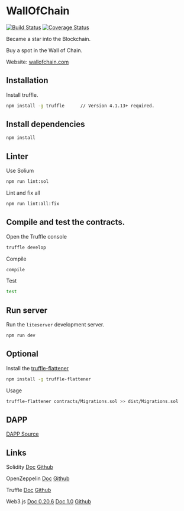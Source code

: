 # WallOfChain

[![Build Status](https://travis-ci.org/paneedesign/wallofchain.svg?branch=master)](https://travis-ci.org/paneedesign/wallofchain)
[![Coverage Status](https://coveralls.io/repos/github/paneedesign/wallofchain/badge.svg?branch=master)](https://coveralls.io/github/paneedesign/wallofchain?branch=master)
 

Became a star into the Blockchain.

Buy a spot in the Wall of Chain.

Website: [wallofchain.com](https://wallofchain.com/)


## Installation


Install truffle.

```bash
npm install -g truffle      // Version 4.1.13+ required.
```



## Install dependencies


```bash
npm install
```



## Linter


Use Solium

```bash
npm run lint:sol
```

Lint and fix all

```bash
npm run lint:all:fix
```



## Compile and test the contracts.
 

Open the Truffle console

```bash
truffle develop
```

Compile 

```bash
compile 
```

Test

```bash
test
```



## Run server


Run the `liteserver` development server.

```bash
npm run dev
```



## Optional


Install the [truffle-flattener](https://github.com/alcuadrado/truffle-flattener)

```bash
npm install -g truffle-flattener
```
 
 
Usage 

```bash
truffle-flattener contracts/Migrations.sol >> dist/Migrations.sol
```
 


## DAPP
 
[DAPP Source](https://github.com/paneedesign/wallofchain/tree/site)
 

 
## Links

Solidity [Doc](https://solidity.readthedocs.io) [Github](https://solidity.readthedocs.io)

OpenZeppelin [Doc](https://openzeppelin.org/api/docs/open-zeppelin.html) [Github](https://github.com/OpenZeppelin)

Truffle [Doc](http://truffleframework.com/docs) [Github](https://github.com/trufflesuite/truffle)

Web3.js [Doc 0.20.6](https://github.com/ethereum/wiki/wiki/JavaScript-API) [Doc 1.0](http://web3js.readthedocs.io/en/1.0) [Github](https://github.com/ethereum/web3.js)
